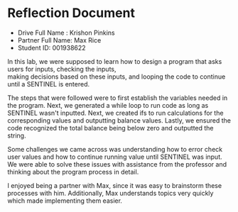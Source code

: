 # Reflection Document

* Drive Full Name  : Krishon Pinkins
* Partner Full Name: Max Rice
* Student ID: 001938622

In this lab, we were supposed to learn how to design a program that asks users for inputs, checking the inputs,\
making decisions based on these inputs, and looping the code to continue until a SENTINEL is entered.

The steps that were followed were to first establish the variables needed in the program. Next, we generated a while loop
to run code as long as SENTINEL wasn't inputted. Next, we created ifs to run calculations for the corresponding values and outputting balance values. Lastly, we ensured the code recognized the total balance being below zero and outputted the string.

Some challenges we came across was understanding how to error check user values and how to continue running value until SENTINEL was input.
We were able to solve these issues with assistance from the professor and thinking about the program process in detail.

I enjoyed being a partner with Max, since it was easy to brainstorm these processes with him. Additionally, Max understands topics very quickly which made implementing them easier.